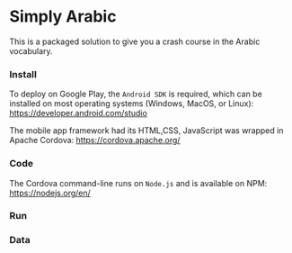 # Simply Arabic
This is a packaged solution to give you a crash course in the Arabic vocabulary.

### Install
To deploy on Google Play, the `Android SDK` is required, which can be installed on most operating systems (Windows, MacOS, or Linux):
https://developer.android.com/studio

The mobile app framework had its HTML,CSS, JavaScript was wrapped in Apache Cordova: https://cordova.apache.org/

### Code
The Cordova command-line runs on `Node.js` and is available on NPM: https://nodejs.org/en/

### Run

### Data
